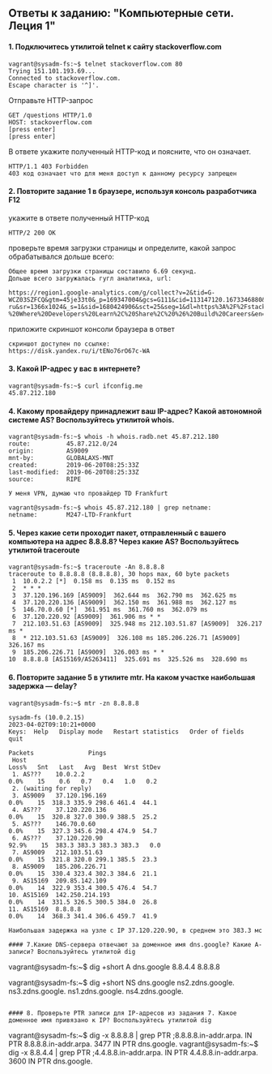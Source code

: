 ## Ответы к заданию: "Компьютерные сети. Леция 1"

#### 1. Подключитесь утилитой telnet к сайту stackoverflow.com

```
vagrant@sysadm-fs:~$ telnet stackoverflow.com 80
Trying 151.101.193.69...
Connected to stackoverflow.com.
Escape character is '^]'.
```

Отправьте HTTP-запрос
```
GET /questions HTTP/1.0
HOST: stackoverflow.com
[press enter]
[press enter]
```

В ответе укажите полученный HTTP-код и поясните, что он означает.

```
HTTP/1.1 403 Forbidden
403 код означает что для меня доступ к данному ресурсу запрещен
```

#### 2. Повторите задание 1 в браузере, используя консоль разработчика F12

укажите в ответе полученный HTTP-код
```
HTTP/2 200 OK
```

проверьте время загрузки страницы и определите, какой запрос обрабатывался дольше всего:

```
Общее время загрузки страницы составило 6.69 секунд.
Дольше всего загружалась гугл аналитика, url:

https://region1.google-analytics.com/g/collect?v=2&tid=G-WCZ03SZFCQ&gtm=45je33t0&_p=169347004&gcs=G111&cid=113147120.1673346880&ul=ru-ru&sr=1366x1024&_s=1&sid=1680424906&sct=25&seg=1&dl=https%3A%2F%2Fstackoverflow.com%2F&dt=Stack%20Overflow%20-%20Where%20Developers%20Learn%2C%20Share%2C%20%26%20Build%20Careers&en=page_view&_ee=1&ep.routename=Home%2FIndex&ep.ads_blocked=false
```

приложите скриншот консоли браузера в ответ
```
скриншот доступен по ссылке: 
https://disk.yandex.ru/i/tENo76rO67c-WA
```

#### 3. Какой IP-адрес у вас в интернете?
```
vagrant@sysadm-fs:~$ curl ifconfig.me
45.87.212.180
```

#### 4. Какому провайдеру принадлежит ваш IP-адрес? Какой автономной системе AS? Воспользуйтесь утилитой whois.
```
vagrant@sysadm-fs:~$ whois -h whois.radb.net 45.87.212.180
route:          45.87.212.0/24
origin:         AS9009
mnt-by:         GLOBALAXS-MNT
created:        2019-06-20T08:25:33Z
last-modified:  2019-06-20T08:25:33Z
source:         RIPE

У меня VPN, думаю что провайдер TD Frankfurt

vagrant@sysadm-fs:~$ whois 45.87.212.180 | grep netname:
netname:        M247-LTD-Frankfurt
```

#### 5. Через какие сети проходит пакет, отправленный с вашего компьютера на адрес 8.8.8.8? Через какие AS? Воспользуйтесь утилитой traceroute
```
vagrant@sysadm-fs:~$ traceroute -An 8.8.8.8
traceroute to 8.8.8.8 (8.8.8.8), 30 hops max, 60 byte packets
 1  10.0.2.2 [*]  0.158 ms  0.135 ms  0.152 ms
 2  * * *
 3  37.120.196.169 [AS9009]  362.644 ms  362.790 ms  362.625 ms
 4  37.120.220.136 [AS9009]  362.150 ms  361.988 ms  362.127 ms
 5  146.70.0.60 [*]  361.951 ms  361.760 ms  362.079 ms
 6  37.120.220.92 [AS9009]  361.906 ms * *
 7  212.103.51.63 [AS9009]  325.948 ms 212.103.51.87 [AS9009]  326.217 ms *
 8  * 212.103.51.63 [AS9009]  326.108 ms 185.206.226.71 [AS9009]  326.167 ms
 9  185.206.226.71 [AS9009]  326.003 ms * *
10  8.8.8.8 [AS15169/AS263411]  325.691 ms  325.526 ms  328.690 ms
```

#### 6. Повторите задание 5 в утилите mtr. На каком участке наибольшая задержка — delay?
```
vagrant@sysadm-fs:~$ mtr -zn 8.8.8.8

sysadm-fs (10.0.2.15)                                                                              2023-04-02T09:10:21+0000
Keys:  Help   Display mode   Restart statistics   Order of fields   quit
                                                                                   Packets               Pings
 Host                                                                            Loss%   Snt   Last   Avg  Best  Wrst StDev
 1. AS???    10.0.2.2                                                             0.0%    15    0.6   0.7   0.4   1.0   0.2
 2. (waiting for reply)
 3. AS9009   37.120.196.169                                                       0.0%    15  318.3 335.9 298.6 461.4  44.1
 4. AS???    37.120.220.136                                                       0.0%    15  320.8 327.0 300.9 388.5  25.2
 5. AS???    146.70.0.60                                                          0.0%    15  327.3 345.6 298.4 474.9  54.7
 6. AS???    37.120.220.90                                                       92.9%    15  383.3 383.3 383.3 383.3   0.0
 7. AS9009   212.103.51.63                                                        0.0%    15  321.8 320.0 299.1 385.5  23.3
 8. AS9009   185.206.226.71                                                       0.0%    15  330.4 323.4 302.3 384.6  21.1
 9. AS15169  209.85.142.109                                                       0.0%    14  322.9 353.4 300.5 476.4  54.7
10. AS15169  142.250.214.193                                                      0.0%    14  331.5 326.5 300.5 384.0  26.8
11. AS15169  8.8.8.8                                                              0.0%    14  368.3 341.4 306.6 459.7  41.9

Наибольшая задержка на узле с IP 37.120.220.90, в среднем это 383.3 мс

#### 7.Какие DNS-сервера отвечают за доменное имя dns.google? Какие A-записи? Воспользуйтесь утилитой dig

```
vagrant@sysadm-fs:~$ dig +short A dns.google
8.8.4.4
8.8.8.8

vagrant@sysadm-fs:~$ dig +short NS dns.google
ns2.zdns.google.
ns3.zdns.google.
ns1.zdns.google.
ns4.zdns.google.

```

#### 8. Проверьте PTR записи для IP-адресов из задания 7. Какое доменное имя привязано к IP? Воспользуйтесь утилитой dig
```
vagrant@sysadm-fs:~$ dig -x 8.8.8.8 | grep PTR
;8.8.8.8.in-addr.arpa.		IN	PTR
8.8.8.8.in-addr.arpa.	3477	IN	PTR	dns.google.
vagrant@sysadm-fs:~$ dig -x 8.8.4.4 | grep PTR
;4.4.8.8.in-addr.arpa.		IN	PTR
4.4.8.8.in-addr.arpa.	3600	IN	PTR	dns.google.
```



